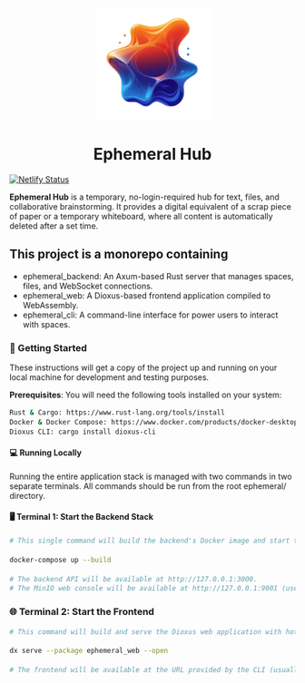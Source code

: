 <p align="center">
  <img src="ephemeral_web/assets/logo.png" alt="ephemeral hub" width="200">
</p>

<h1 align="center">
  Ephemeral Hub
</h1>

[![Netlify Status](https://api.netlify.com/api/v1/badges/ed0b5f52-0792-4dc4-b33b-780bc3d1f1a1/deploy-status)](https://app.netlify.com/projects/ephemeral-hub/deploys)

**Ephemeral Hub** is a temporary, no-login-required hub for text, files, and collaborative brainstorming. It provides a digital equivalent of a scrap piece of paper or a temporary whiteboard, where all content is automatically deleted after a set time.

## This project is a monorepo containing

- ephemeral_backend: An Axum-based Rust server that manages spaces, files, and WebSocket connections.
- ephemeral_web: A Dioxus-based frontend application compiled to WebAssembly.
- ephemeral_cli: A command-line interface for power users to interact with spaces.

### 🚀 Getting Started

These instructions will get a copy of the project up and running on your local machine for development and testing purposes.

**Prerequisites**: You will need the following tools installed on your system:

```bash
Rust & Cargo: https://www.rust-lang.org/tools/install
Docker & Docker Compose: https://www.docker.com/products/docker-desktop/
Dioxus CLI: cargo install dioxus-cli
```

#### 💻 Running Locally

Running the entire application stack is managed with two commands in two separate terminals. All commands should be run from the root ephemeral/ directory.

#### 🖥️ Terminal 1: Start the Backend Stack

```bash
# This single command will build the backend's Docker image and start the backend server, a Redis database, and a MinIO S3-compatible file store.

docker-compose up --build

# The backend API will be available at http://127.0.0.1:3000.
# The MinIO web console will be available at http://127.0.0.1:9001 (user: minioadmin, pass: minioadmin).
```

### 🌐 Terminal 2: Start the Frontend

```bash
# This command will build and serve the Dioxus web application with hot-reloading.

dx serve --package ephemeral_web --open

# The frontend will be available at the URL provided by the CLI (usually http://127.0.0.1:8080).
```

